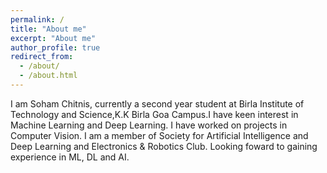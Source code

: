 ```yaml
---
permalink: /
title: "About me"
excerpt: "About me"
author_profile: true
redirect_from: 
  - /about/
  - /about.html
---
```


I am Soham Chitnis, currently a second year student at Birla Institute of Technology and Science,K.K Birla Goa Campus.I have keen interest in Machine Learning and Deep Learning. I have worked on projects in Computer Vision. I am a member of Society for Artificial Intelligence and Deep Learning and Electronics & Robotics Club. Looking foward to gaining experience in ML, DL and AI. 

